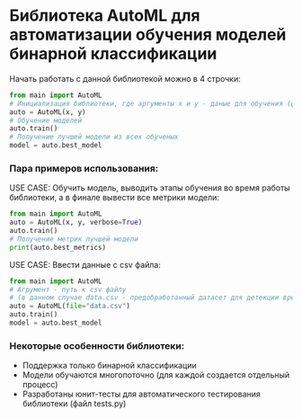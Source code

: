 # Библиотека AutoML для автоматизации обучения моделей бинарной классификации

Начать работать с данной библиотекой можно в 4 строчки:
```python
from main import AutoML
# Инициализация библиотеки, где аргументы x и y - даные для обучения (фичи и лэйблы) 
auto = AutoML(x, y)
# Обучение моделей
auto.train()
# Получение лучшей модели из всех обученых
model = auto.best_model
```

### Пара примеров использования:

USE CASE: Обучить модель, выводить этапы обучения во время работы библиотеки, а в финале вывести все метрики модели:
```python
from main import AutoML
auto = AutoML(x, y, verbose=True)
auto.train()
# Получение метрик лучшей модели
print(auto.best_metrics)
```

USE CASE: Ввести данные с csv файла:
```python
from main import AutoML
# Агрумент - путь к csv файлу 
# (в данном случае data.csv - предобработанный датасет для детекции вредоносности в PDF файлах)
auto = AutoML(file="data.csv")
auto.train()
model = auto.best_model
```

### Некоторые особенности библиотеки:

* Поддержка только бинарной классификации
* Модели обучаются многопоточно (для каждой создается отдельный процесс)
* Разработаны юнит-тесты для автоматического тестирования библиотеки (файл tests.py)